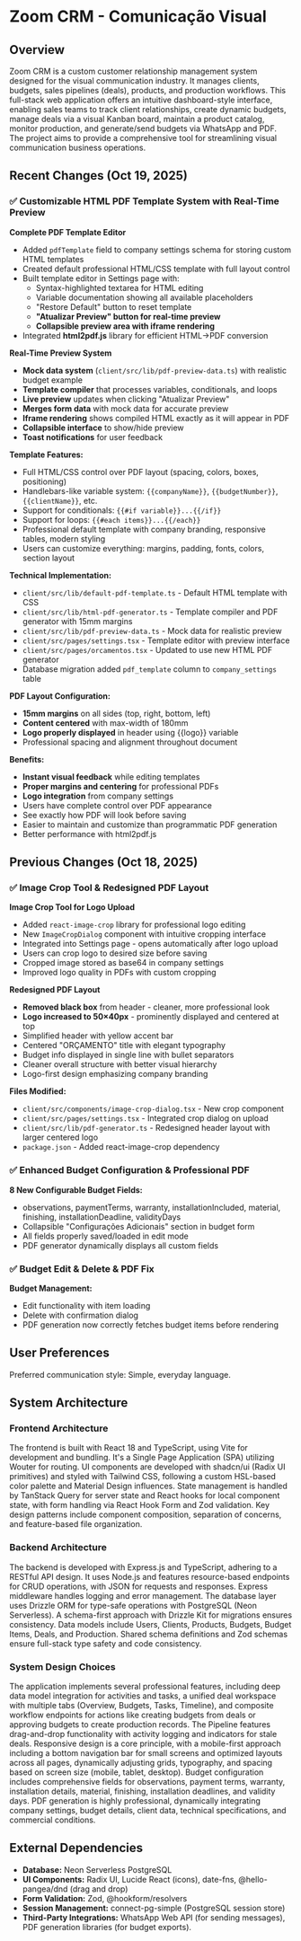 # Zoom CRM - Comunicação Visual

## Overview

Zoom CRM is a custom customer relationship management system designed for the visual communication industry. It manages clients, budgets, sales pipelines (deals), products, and production workflows. This full-stack web application offers an intuitive dashboard-style interface, enabling sales teams to track client relationships, create dynamic budgets, manage deals via a visual Kanban board, maintain a product catalog, monitor production, and generate/send budgets via WhatsApp and PDF. The project aims to provide a comprehensive tool for streamlining visual communication business operations.

## Recent Changes (Oct 19, 2025)

### ✅ Customizable HTML PDF Template System with Real-Time Preview

**Complete PDF Template Editor**
- Added `pdfTemplate` field to company settings schema for storing custom HTML templates
- Created default professional HTML/CSS template with full layout control
- Built template editor in Settings page with:
  - Syntax-highlighted textarea for HTML editing
  - Variable documentation showing all available placeholders
  - "Restore Default" button to reset template
  - **"Atualizar Preview" button for real-time preview**
  - **Collapsible preview area with iframe rendering**
- Integrated **html2pdf.js** library for efficient HTML→PDF conversion

**Real-Time Preview System**
- **Mock data system** (`client/src/lib/pdf-preview-data.ts`) with realistic budget example
- **Template compiler** that processes variables, conditionals, and loops
- **Live preview** updates when clicking "Atualizar Preview"
- **Merges form data** with mock data for accurate preview
- **Iframe rendering** shows compiled HTML exactly as it will appear in PDF
- **Collapsible interface** to show/hide preview
- **Toast notifications** for user feedback

**Template Features:**
- Full HTML/CSS control over PDF layout (spacing, colors, boxes, positioning)
- Handlebars-like variable system: `{{companyName}}`, `{{budgetNumber}}`, `{{clientName}}`, etc.
- Support for conditionals: `{{#if variable}}...{{/if}}`
- Support for loops: `{{#each items}}...{{/each}}`
- Professional default template with company branding, responsive tables, modern styling
- Users can customize everything: margins, padding, fonts, colors, section layout

**Technical Implementation:**
- `client/src/lib/default-pdf-template.ts` - Default HTML template with CSS
- `client/src/lib/html-pdf-generator.ts` - Template compiler and PDF generator with 15mm margins
- `client/src/lib/pdf-preview-data.ts` - Mock data for realistic preview
- `client/src/pages/settings.tsx` - Template editor with preview interface
- `client/src/pages/orcamentos.tsx` - Updated to use new HTML PDF generator
- Database migration added `pdf_template` column to `company_settings` table

**PDF Layout Configuration:**
- **15mm margins** on all sides (top, right, bottom, left)
- **Content centered** with max-width of 180mm
- **Logo properly displayed** in header using {{logo}} variable
- Professional spacing and alignment throughout document

**Benefits:**
- **Instant visual feedback** while editing templates
- **Proper margins and centering** for professional PDFs
- **Logo integration** from company settings
- Users have complete control over PDF appearance
- See exactly how PDF will look before saving
- Easier to maintain and customize than programmatic PDF generation
- Better performance with html2pdf.js

## Previous Changes (Oct 18, 2025)

### ✅ Image Crop Tool & Redesigned PDF Layout

**Image Crop Tool for Logo Upload**
- Added `react-image-crop` library for professional logo editing
- New `ImageCropDialog` component with intuitive cropping interface
- Integrated into Settings page - opens automatically after logo upload
- Users can crop logo to desired size before saving
- Cropped image stored as base64 in company settings
- Improved logo quality in PDFs with custom cropping

**Redesigned PDF Layout**
- **Removed black box** from header - cleaner, more professional look
- **Logo increased to 50×40px** - prominently displayed and centered at top
- Simplified header with yellow accent bar
- Centered "ORÇAMENTO" title with elegant typography
- Budget info displayed in single line with bullet separators
- Cleaner overall structure with better visual hierarchy
- Logo-first design emphasizing company branding

**Files Modified:**
- `client/src/components/image-crop-dialog.tsx` - New crop component
- `client/src/pages/settings.tsx` - Integrated crop dialog on upload
- `client/src/lib/pdf-generator.ts` - Redesigned header layout with larger centered logo
- `package.json` - Added react-image-crop dependency

### ✅ Enhanced Budget Configuration & Professional PDF

**8 New Configurable Budget Fields:**
- observations, paymentTerms, warranty, installationIncluded, material, finishing, installationDeadline, validityDays
- Collapsible "Configurações Adicionais" section in budget form
- All fields properly saved/loaded in edit mode
- PDF generator dynamically displays all custom fields

### ✅ Budget Edit & Delete & PDF Fix

**Budget Management:**
- Edit functionality with item loading
- Delete with confirmation dialog
- PDF generation now correctly fetches budget items before rendering

## User Preferences

Preferred communication style: Simple, everyday language.

## System Architecture

### Frontend Architecture

The frontend is built with React 18 and TypeScript, using Vite for development and bundling. It's a Single Page Application (SPA) utilizing Wouter for routing. UI components are developed with shadcn/ui (Radix UI primitives) and styled with Tailwind CSS, following a custom HSL-based color palette and Material Design influences. State management is handled by TanStack Query for server state and React hooks for local component state, with form handling via React Hook Form and Zod validation. Key design patterns include component composition, separation of concerns, and feature-based file organization.

### Backend Architecture

The backend is developed with Express.js and TypeScript, adhering to a RESTful API design. It uses Node.js and features resource-based endpoints for CRUD operations, with JSON for requests and responses. Express middleware handles logging and error management. The database layer uses Drizzle ORM for type-safe operations with PostgreSQL (Neon Serverless). A schema-first approach with Drizzle Kit for migrations ensures consistency. Data models include Users, Clients, Products, Budgets, Budget Items, Deals, and Production. Shared schema definitions and Zod schemas ensure full-stack type safety and code consistency.

### System Design Choices

The application implements several professional features, including deep data model integration for activities and tasks, a unified deal workspace with multiple tabs (Overview, Budgets, Tasks, Timeline), and composite workflow endpoints for actions like creating budgets from deals or approving budgets to create production records. The Pipeline features drag-and-drop functionality with activity logging and indicators for stale deals. Responsive design is a core principle, with a mobile-first approach including a bottom navigation bar for small screens and optimized layouts across all pages, dynamically adjusting grids, typography, and spacing based on screen size (mobile, tablet, desktop). Budget configuration includes comprehensive fields for observations, payment terms, warranty, installation details, material, finishing, installation deadlines, and validity days. PDF generation is highly professional, dynamically integrating company settings, budget details, client data, technical specifications, and commercial conditions.

## External Dependencies

-   **Database:** Neon Serverless PostgreSQL
-   **UI Components:** Radix UI, Lucide React (icons), date-fns, @hello-pangea/dnd (drag and drop)
-   **Form Validation:** Zod, @hookform/resolvers
-   **Session Management:** connect-pg-simple (PostgreSQL session store)
-   **Third-Party Integrations:** WhatsApp Web API (for sending messages), PDF generation libraries (for budget exports).